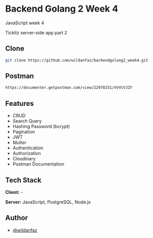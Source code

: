 # Backend Golang 2 Week 4

JavaScript week 4

Tickitz server-side app part 2

## Clone
```bash
git clone https://github.com/wildanfaz/backendgolang2_week4.git
```
## Postman
```bash
https://documenter.getpostman.com/view/22978251/VV4tVJZY
```

## Features

- CRUD
- Search Query
- Hashing Password (bcrypt)
- Pagination
- JWT
- Multer
- Authentication
- Authorization
- Cloudinary
- Postman Documentation

## Tech Stack

**Client:** -

**Server:** JavaScript, PostgreSQL, Node.js

## Author

- [@wildanfaz](https://www.github.com/wildanfaz)
